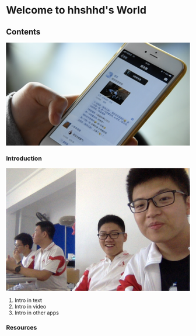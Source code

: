 # Welcome to hhshhd's World
## Contents
![image](/Resources/a.png)
### Introduction
![image](/Resources/b.jpg)
1. Intro in text
2. Intro in video
3. Intro in other apps
### Resources

